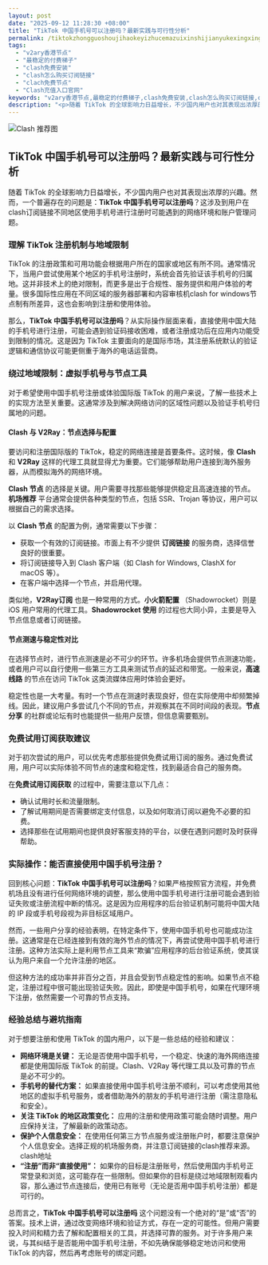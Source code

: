 ```yaml
---
layout: post
date: "2025-09-12 11:28:30 +08:00"
title: "TikTok 中国手机号可以注册吗？最新实践与可行性分析"
permalink: /tiktokzhongguoshoujihaokeyizhucemazuixinshijianyukexingxingfenxi/
tags:
  - "v2ary香港节点"
  - "最稳定的付费梯子"
  - "clash免费安装"
  - "clash怎么购买订阅链接"
  - "clach免费节点"
  - "Clash充值入口官网"
keywords: "v2ary香港节点,最稳定的付费梯子,clash免费安装,clash怎么购买订阅链接,clach免费节点,Clash充值入口官网"
description: "<p>随着 TikTok 的全球影响力日益增长，不少国内用户也对其表现出浓厚的兴趣。然而，一个普遍存在的问题是：<strong>TikTok 中国手机号可以注册吗</strong>？这涉及到用户在clash订阅链接不同地区使用手机号进行注册时可能遇到的网络环境和账户管理问题。</p>"
---
```


![Clash 推荐图](https://clashjd.github.io/assets/img/付费机场订阅.png)

## TikTok 中国手机号可以注册吗？最新实践与可行性分析

<p>随着 TikTok 的全球影响力日益增长，不少国内用户也对其表现出浓厚的兴趣。然而，一个普遍存在的问题是：<strong>TikTok 中国手机号可以注册吗</strong>？这涉及到用户在clash订阅链接不同地区使用手机号进行注册时可能遇到的网络环境和账户管理问题。</p>
<h3>理解 TikTok 注册机制与地域限制</h3>
<p>TikTok 的注册政策和可用功能会根据用户所在的国家或地区有所不同。通常情况下，当用户尝试使用某个地区的手机号注册时，系统会首先验证该手机号的归属地。这并非技术上的绝对限制，而更多是出于合规性、服务提供和用户体验的考量。很多国际性应用在不同区域的服务器部署和内容审核机clash for windows节点制有所差异，这也会影响到注册和使用体验。</p>
<p>那么，<strong>TikTok 中国手机号可以注册吗</strong>？从实际操作层面来看，直接使用中国大陆的手机号进行注册，可能会遇到验证码接收困难，或者注册成功后在应用内功能受到限制的情况。这是因为 TikTok 主要面向的是国际市场，其注册系统默认的验证逻辑和通信协议可能更侧重于海外的电话运营商。</p>
<h3>绕过地域限制：虚拟手机号与节点工具</h3>
<p>对于希望使用中国手机号注册或体验国际版 TikTok 的用户来说，了解一些技术上的实现方法至关重要。这通常涉及到解决网络访问的区域性问题以及验证手机号归属地的问题。</p>
<h4>Clash 与 V2Ray：节点选择与配置</h4>
<p>要访问和注册国际版的 TikTok，稳定的网络连接是首要条件。这时候，像 <strong>Clash</strong> 和 <strong>V2Ray</strong> 这样的代理工具就显得尤为重要。它们能够帮助用户连接到海外服务器，从而模拟海外的网络环境。</p>
<p><strong>Clash 节点</strong> 的选择是关键。用户需要寻找那些能够提供稳定且高速连接的节点。<strong>机场推荐</strong> 平台通常会提供各种类型的节点，包括 SSR、Trojan 等协议，用户可以根据自己的需求选择。</p>
<p>以 <strong>Clash 节点</strong> 的配置为例，通常需要以下步骤：</p>
<ul>
<li>获取一个有效的订阅链接。市面上有不少提供 <strong>订阅链接</strong> 的服务商，选择信誉良好的很重要。</li>
<li>将订阅链接导入到 Clash 客户端（如 Clash for Windows, ClashX for macOS 等）。</li>
<li>在客户端中选择一个节点，并启用代理。</li>
</ul>
<p>类似地，<strong>V2Ray订阅</strong> 也是一种常用的方式。<strong>小火箭配置</strong> （Shadowrocket）则是 iOS 用户常用的代理工具。<strong>Shadowrocket 使用</strong> 的过程也大同小异，主要是导入节点信息或者订阅链接。</p>
<h4>节点测速与稳定性对比</h4>
<p>在选择节点时，进行节点测速是必不可少的环节。许多机场会提供节点测速功能，或者用户可以自行使用一些第三方工具来测试节点的延迟和带宽。一般来说，<strong>高速线路</strong> 的节点在访问 TikTok 这类流媒体应用时体验会更好。</p>
<p>稳定性也是一大考量。有时一个节点在测速时表现良好，但在实际使用中却频繁掉线。因此，建议用户多尝试几个不同的节点，并观察其在不同时间段的表现。<strong>节点分享</strong> 的社群或论坛有时也能提供一些用户反馈，但信息需要甄别。</p>
<h3>免费试用订阅获取建议</h3>
<p>对于初次尝试的用户，可以优先考虑那些提供免费试用订阅的服务。通过免费试用，用户可以实际体验不同节点的速度和稳定性，找到最适合自己的服务商。</p>
<p>在<strong>免费试用订阅获取</strong> 的过程中，需要注意以下几点：</p>
<ul>
<li>确认试用时长和流量限制。</li>
<li>了解试用期间是否需要绑定支付信息，以及如何取消订阅以避免不必要的扣费。</li>
<li>选择那些在试用期间也提供良好客服支持的平台，以便在遇到问题时及时获得帮助。</li>
</ul>
<h3>实际操作：能否直接使用中国手机号注册？</h3>
<p>回到核心问题：<strong>TikTok 中国手机号可以注册吗</strong>？如果严格按照官方流程，并免费机场且没有进行任何网络环境的调整，那么使用中国手机号进行注册可能会遇到验证失败或注册流程中断的情况。这是因为应用程序的后台验证机制可能将中国大陆的 IP 段或手机号段视为非目标区域用户。</p>
<p>然而，一些用户分享的经验表明，在特定条件下，使用中国手机号也可能成功注册。这通常是在已经连接到有效的海外节点的情况下，再尝试使用中国手机号进行注册。这种方法实际上是利用节点工具来“欺骗”应用程序的后台验证系统，使其误认为用户来自一个允许注册的地区。</p>
<p>但这种方法的成功率并非百分之百，并且会受到节点稳定性的影响。如果节点不稳定，注册过程中很可能出现验证失败。因此，即使是中国手机号，如果在代理环境下注册，依然需要一个可靠的节点支持。</p>
<h3>经验总结与避坑指南</h3>
<p>对于想要注册和使用 TikTok 的国内用户，以下是一些总结的经验和建议：</p>
<ul>
<li><strong>网络环境是关键：</strong> 无论是否使用中国手机号，一个稳定、快速的海外网络连接都是使用国际版 TikTok 的前提。Clash、V2Ray 等代理工具以及可靠的节点是必不可少的。</li>
<li><strong>手机号的替代方案：</strong> 如果直接使用中国手机号注册不顺利，可以考虑使用其他地区的虚拟手机号服务，或者借助海外的朋友的手机号进行注册（需注意隐私和安全）。</li>
<li><strong>关注 TikTok 的地区政策变化：</strong> 应用的注册和使用政策可能会随时调整。用户应保持关注，了解最新的政策动态。</li>
<li><strong>保护个人信息安全：</strong> 在使用任何第三方节点服务或注册账户时，都要注意保护个人信息安全。选择正规的机场服务商，并注意订阅链接的clash推荐来源。</li>
clash地址<li><strong>“注册”而非“直接使用”：</strong> 如果你的目标是注册账号，然后使用国内手机号正常登录和浏览，这可能存在一些限制。但如果你的目标是绕过地域限制观看内容，那么通过节点连接后，使用已有账号（无论是否用中国手机号注册）都是可行的。</li>
</ul>
<p>总而言之，<strong>TikTok 中国手机号可以注册吗</strong> 这个问题没有一个绝对的“是”或“否”的答案。技术上讲，通过改变网络环境和验证方式，存在一定的可能性。但用户需要投入时间和精力去了解和配置相关的工具，并选择可靠的服务。对于许多用户来说，与其纠结于是否能用中国手机号注册，不如先确保能够稳定地访问和使用 TikTok 的内容，然后再考虑账号的绑定问题。</p>
